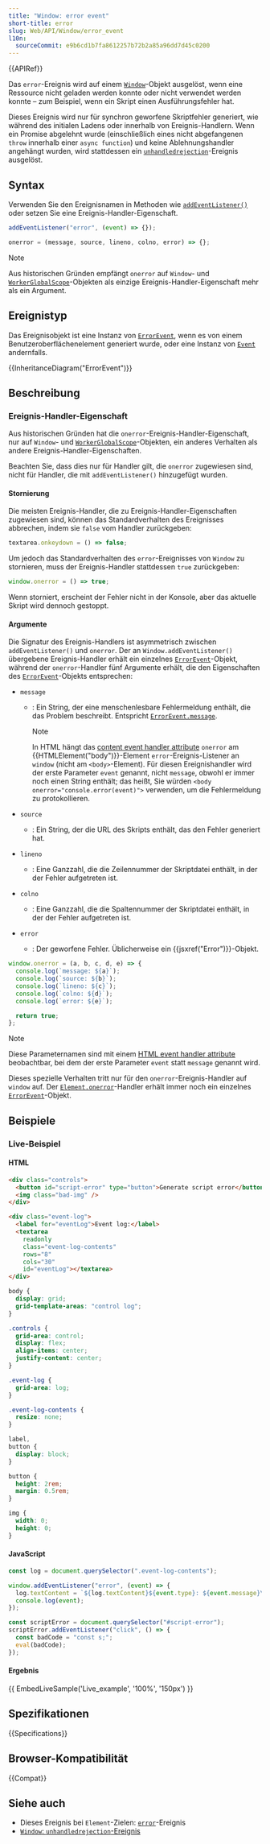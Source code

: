 ```yaml
---
title: "Window: error event"
short-title: error
slug: Web/API/Window/error_event
l10n:
  sourceCommit: e9b6cd1b7fa8612257b72b2a85a96dd7d45c0200
---
```


{{APIRef}}

Das `error`-Ereignis wird auf einem [`Window`](/de/docs/Web/API/Window)-Objekt ausgelöst, wenn eine Ressource nicht geladen werden konnte oder nicht verwendet werden konnte – zum Beispiel, wenn ein Skript einen Ausführungsfehler hat.

Dieses Ereignis wird nur für synchron geworfene Skriptfehler generiert, wie während des initialen Ladens oder innerhalb von Ereignis-Handlern. Wenn ein Promise abgelehnt wurde (einschließlich eines nicht abgefangenen `throw` innerhalb einer `async function`) und keine Ablehnungshandler angehängt wurden, wird stattdessen ein [`unhandledrejection`](/de/docs/Web/API/Window/unhandledrejection_event)-Ereignis ausgelöst.

## Syntax

Verwenden Sie den Ereignisnamen in Methoden wie [`addEventListener()`](/de/docs/Web/API/EventTarget/addEventListener) oder setzen Sie eine Ereignis-Handler-Eigenschaft.

```js
addEventListener("error", (event) => {});

onerror = (message, source, lineno, colno, error) => {};
```

> [!NOTE]
> Aus historischen Gründen empfängt `onerror` auf `Window`- und [`WorkerGlobalScope`](/de/docs/Web/API/WorkerGlobalScope)-Objekten als einzige Ereignis-Handler-Eigenschaft mehr als ein Argument.

## Ereignistyp

Das Ereignisobjekt ist eine Instanz von [`ErrorEvent`](/de/docs/Web/API/ErrorEvent), wenn es von einem Benutzeroberflächenelement generiert wurde, oder eine Instanz von [`Event`](/de/docs/Web/API/Event) andernfalls.

{{InheritanceDiagram("ErrorEvent")}}

## Beschreibung

### Ereignis-Handler-Eigenschaft

Aus historischen Gründen hat die `onerror`-Ereignis-Handler-Eigenschaft, nur auf `Window`- und [`WorkerGlobalScope`](/de/docs/Web/API/WorkerGlobalScope)-Objekten, ein anderes Verhalten als andere Ereignis-Handler-Eigenschaften.

Beachten Sie, dass dies nur für Handler gilt, die `onerror` zugewiesen sind, nicht für Handler, die mit `addEventListener()` hinzugefügt wurden.

#### Stornierung

Die meisten Ereignis-Handler, die zu Ereignis-Handler-Eigenschaften zugewiesen sind, können das Standardverhalten des Ereignisses abbrechen, indem sie `false` vom Handler zurückgeben:

```js
textarea.onkeydown = () => false;
```

Um jedoch das Standardverhalten des `error`-Ereignisses von `Window` zu stornieren, muss der Ereignis-Handler stattdessen `true` zurückgeben:

```js
window.onerror = () => true;
```

Wenn storniert, erscheint der Fehler nicht in der Konsole, aber das aktuelle Skript wird dennoch gestoppt.

#### Argumente

Die Signatur des Ereignis-Handlers ist asymmetrisch zwischen `addEventListener()` und `onerror`. Der an `Window.addEventListener()` übergebene Ereignis-Handler erhält ein einzelnes [`ErrorEvent`](/de/docs/Web/API/ErrorEvent)-Objekt, während der `onerror`-Handler fünf Argumente erhält, die den Eigenschaften des [`ErrorEvent`](/de/docs/Web/API/ErrorEvent)-Objekts entsprechen:

- `message`

  - : Ein String, der eine menschenlesbare Fehlermeldung enthält, die das Problem beschreibt. Entspricht [`ErrorEvent.message`](/de/docs/Web/API/ErrorEvent/message).

    > [!NOTE]
    > In HTML hängt das [content event handler attribute](/de/docs/Web/HTML/Reference/Attributes#event_handler_attributes) `onerror` am {{HTMLElement("body")}}-Element `error`-Ereignis-Listener an `window` (nicht am `<body>`-Element). Für diesen Ereignishandler wird der erste Parameter `event` genannt, nicht `message`, obwohl er immer noch einen String enthält; das heißt, Sie würden `<body onerror="console.error(event)">` verwenden, um die Fehlermeldung zu protokollieren.

- `source`
  - : Ein String, der die URL des Skripts enthält, das den Fehler generiert hat.
- `lineno`
  - : Eine Ganzzahl, die die Zeilennummer der Skriptdatei enthält, in der der Fehler aufgetreten ist.
- `colno`
  - : Eine Ganzzahl, die die Spaltennummer der Skriptdatei enthält, in der der Fehler aufgetreten ist.
- `error`
  - : Der geworfene Fehler. Üblicherweise ein {{jsxref("Error")}}-Objekt.

```js
window.onerror = (a, b, c, d, e) => {
  console.log(`message: ${a}`);
  console.log(`source: ${b}`);
  console.log(`lineno: ${c}`);
  console.log(`colno: ${d}`);
  console.log(`error: ${e}`);

  return true;
};
```

> [!NOTE]
> Diese Parameternamen sind mit einem [HTML event handler attribute](/de/docs/Web/HTML/Reference/Attributes#event_handler_attributes) beobachtbar, bei dem der erste Parameter `event` statt `message` genannt wird.

Dieses spezielle Verhalten tritt nur für den `onerror`-Ereignis-Handler auf `window` auf. Der [`Element.onerror`](/de/docs/Web/API/HTMLElement/error_event)-Handler erhält immer noch ein einzelnes [`ErrorEvent`](/de/docs/Web/API/ErrorEvent)-Objekt.

## Beispiele

### Live-Beispiel

#### HTML

```html
<div class="controls">
  <button id="script-error" type="button">Generate script error</button>
  <img class="bad-img" />
</div>

<div class="event-log">
  <label for="eventLog">Event log:</label>
  <textarea
    readonly
    class="event-log-contents"
    rows="8"
    cols="30"
    id="eventLog"></textarea>
</div>
```

```css hidden
body {
  display: grid;
  grid-template-areas: "control log";
}

.controls {
  grid-area: control;
  display: flex;
  align-items: center;
  justify-content: center;
}

.event-log {
  grid-area: log;
}

.event-log-contents {
  resize: none;
}

label,
button {
  display: block;
}

button {
  height: 2rem;
  margin: 0.5rem;
}

img {
  width: 0;
  height: 0;
}
```

#### JavaScript

```js
const log = document.querySelector(".event-log-contents");

window.addEventListener("error", (event) => {
  log.textContent = `${log.textContent}${event.type}: ${event.message}\n`;
  console.log(event);
});

const scriptError = document.querySelector("#script-error");
scriptError.addEventListener("click", () => {
  const badCode = "const s;";
  eval(badCode);
});
```

#### Ergebnis

{{ EmbedLiveSample('Live_example', '100%', '150px') }}

## Spezifikationen

{{Specifications}}

## Browser-Kompatibilität

{{Compat}}

## Siehe auch

- Dieses Ereignis bei `Element`-Zielen: [`error`](/de/docs/Web/API/HTMLElement/error_event)-Ereignis
- [`Window`: `unhandledrejection`-Ereignis](/de/docs/Web/API/Window/unhandledrejection_event)
